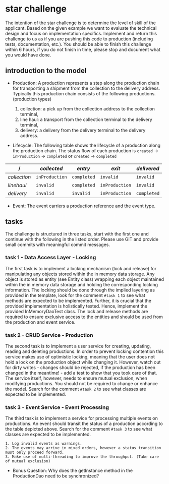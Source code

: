# star challenge
The intention of the star challenge is to determine the level of skill of the applicant. Based on the given example we want to evaluate the technical design and focus on implementation specifics. Implement and return this challenge to us as if you are pushing this code to production (including tests, documentation, etc.). You should be able to finish this challenge within 6 hours, if you do not finish in time, please stop and document what you would have done. 

## introduction to the model
* Production: A production represents a step along the production chain for transporting a shipment from the collection to the delivery address. Typically this production chain consists of the following productions. (production types)
 
	1. collection: a pick up from the collection address to the collection terminal,
	2. line haul: a transport from the collection terminal to the delivery terminal,
	3. delivery: a delivery from the delivery terminal to the delivery address.

* Lifecycle: The following table shows the lifecycle of a production along the production chain. The status flow of each production is `created` -> `inProduction` -> `completed` or `created` -> `completed`

/ 			| *collected*  	 | *entry*  	| *exit* 		| *delivered*
----------- | -------------- | ------------	| -------------	| ------------
*collection*| `inProduction` | `completed`  | `invalid` 	| `invalid`
*linehaul*  | `invalid` 	 | `completed` 	| `inProduction`| `invalid`
*delivery*  | `invalid` 	 | `invalid` 	| `inProduction`| `completed`

* Event: The event carriers a production reference and the event type. 

## tasks
The challenge is structured in three tasks, start with the first one and continue with the following in the listed order. Please use GIT and provide small commits with meaningful commit messages.

### task 1 - Data Access Layer - Locking
The first task is to implement a locking mechanism (lock and release) for manipulating any objects stored within the in memory data storage. Any object is stored as entity (see Entity class) wrapping each object maintained within the in memory data storage and holding the corresponding locking information. The locking should be done through the implied layering as provided in the template, look for the comment `#task 1` to see what methods are expected to be implemented. Further, it is crucial that the provided implementation is holistically tested. Hence, implement the provided InMemoryDaoTest class. The lock and release methods are required to ensure exclusive access to the entities and should be used from the production and event service.

### task 2 - CRUD Service - Production
The second task is to implement a user service for creating, updating, reading and deleting productions. In order to prevent locking contention this service makes use of optimistic locking, meaning that the user does not hold a lock on the production object while changing it. However, watch out for dirty writes - changes should be rejected, if the production has been changed in the meantime! - add a test to show that you took care of that. The service itself, however, needs to ensure mutual exclusion, when modifying productions. You should not be required to change or enhance the model. Search for the comment `#task 2` to see what classes are expected to be implemented.

### task 3 - Event Service - Event Processing
The third task is to implement a service for processing multiple events on productions. An event should transit the status of a production according to the table depicted above. Search for the comment `#task 3` to see what classes are expected to be implemented.

	1. Log invalid events as warnings.
	2. The events may arrive in mixed orders, however a status transition must only proceed forward. 
	3. Make use of multi-threading to improve the throughput. (Take care of mutual exclusion)

* Bonus Question: Why does the getInstance method in the ProductionDao need to be synchronized?

